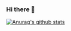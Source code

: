 ### Hi there 👋

[![Anurag's github stats](https://github-readme-stats.vercel.app/api?username=huisnotacouncillor)](https://github.com/anuraghazra/github-readme-stats)

<!--
**huisnotacouncillor/huisnotacouncillor** is a ✨ _special_ ✨ repository because its `README.md` (this file) appears on your GitHub profile.

Here are some ideas to get you started:

- 🔭 I’m currently working on NextJS...
- 🌱 I’m currently learning ...
- 👯 I’m looking to collaborate on ...
- 🤔 I’m looking for help with ...
- 💬 Ask me about ...
- 📫 How to reach me: huisnota54@gmail.com...
- 😄 Pronouns: ...
- ⚡ Fun fact: ...
-->
